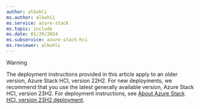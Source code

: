 ```yaml
---
author: alkohli
ms.author: alkohli
ms.service: azure-stack
ms.topic: include
ms.date: 01/29/2024
ms.subservice: azure-stack-hci
ms.reviewer: alkohli
---
```


> [!WARNING]
> The deployment instructions provided in this article apply to an older version, Azure Stack HCI, version 22H2. For new deployments, we recommend that you use the latest generally available version, Azure Stack HCI, version 23H2. For deployment instructions, see [About Azure Stack HCI, version 23H2 deployment](../hci/deploy/deployment-introduction.md).
